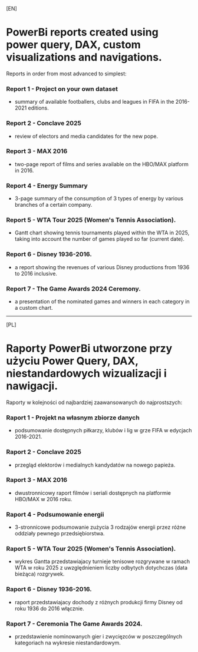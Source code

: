 [EN]

# PowerBi reports created using power query, DAX, custom visualizations and navigations.

Reports in order from most advanced to simplest:

### Report 1 - Project on your own dataset
- summary of available footballers, clubs and leagues in FIFA in the 2016-2021 editions.

### Report 2 - Conclave 2025
- review of electors and media candidates for the new pope.

### Report 3 - MAX 2016
- two-page report of films and series available on the HBO/MAX platform in 2016.

### Report 4 - Energy Summary
- 3-page summary of the consumption of 3 types of energy by various branches of a certain company.

### Report 5 - WTA Tour 2025 (Women's Tennis Association).
- Gantt chart showing tennis tournaments played within the WTA in 2025, taking into account the number of games played so far (current date).

### Report 6 - Disney 1936-2016.
- a report showing the revenues of various Disney productions from 1936 to 2016 inclusive.

### Report 7 - The Game Awards 2024 Ceremony.
- a presentation of the nominated games and winners in each category in a custom chart.

__________

[PL]

# Raporty PowerBi utworzone przy użyciu Power Query, DAX, niestandardowych wizualizacji i nawigacji.

Raporty w kolejności od najbardziej zaawansowanych do najprostszych:

### Raport 1 - Projekt na własnym zbiorze danych 
- podsumowanie dostępnych piłkarzy, klubów i lig w grze FIFA w edycjach 2016-2021.

### Raport 2 - Conclave 2025
- przegląd elektorów i medialnych kandydatów na nowego papieża.

### Raport 3 - MAX 2016
- dwustronnicowy raport filmów i seriali dostępnych na platformie HBO/MAX w 2016 roku.

### Raport 4 - Podsumowanie energii
- 3-stronnicowe podsumowanie zużycia 3 rodzajów energii przez różne oddziały pewnego przedsiębiorstwa.

### Raport 5 - WTA Tour 2025 (Women's Tennis Association).
- wykres Gantta przedstawiajacy turnieje tenisowe rozgrywane w ramach WTA w roku 2025 z uwzględnieniem liczby odbytych dotychczas (data bieżąca) rozgrywek.

### Raport 6 - Disney 1936-2016.
- raport przedstawiajacy dochody z różnych produkcji firmy Disney od roku 1936 do 2016 włącznie.

### Raport 7 - Ceremonia The Game Awards 2024.
- przedstawienie nominowanych gier i zwycięzców w poszczególnych kategoriach na wykresie niestandardowym.
